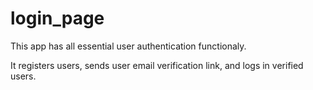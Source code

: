 # login_page

This app has all essential user authentication functionaly.

It registers users, sends user email verification link, and logs in verified users.
